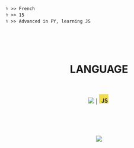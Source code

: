 ```diff
⚕️ >> French
⚕️ >> 15
⚕️ >> Advanced in PY, learning JS
```
<br />
<br />
<br />

<h1 align="center">LANGUAGE</h1>

<br />

<p align="center">
  <code><img height="25" src="https://upload.wikimedia.org/wikipedia/commons/thumb/c/c3/Python-logo-notext.svg/1024px-Python-logo-notext.svg.png"></code>&nbsp;|
  <code><img height="25" src="https://raw.githubusercontent.com/github/explore/80688e429a7d4ef2fca1e82350fe8e3517d3494d/topics/javascript/javascript.png"></code>&nbsp;
</p>

<br />
<br />
<br />

<h4 align="center"><img src="https://github-readme-stats.vercel.app/api?username=punch-hax&show_icons=true&include_all_commits=true&count_private=true&theme=blueberry">
